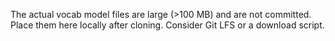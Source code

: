 The actual vocab model files are large (>100 MB) and are not committed.
Place them here locally after cloning. Consider Git LFS or a download script.
